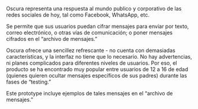 Oscura representa una respuesta al mundo publico y corporativo de las redes sociales de hoy, tal como Facebook, WhatsApp, etc.

Se permite que sus usuarios puedan cifrar mensajes para enviar por texto, correo electrónico, o otras vías de comunicación; o  poner mensajes cifrados en el “archivo de mensajes.”

Oscura ofrece una sencillez refrescante - no cuenta con demasiadas características, y la interfaz no tiene que lo necesario. No hay advertencias, ni planes complicados para diferentes niveles de usuarios. Por eso, el producto se ha encontrado muy popular entre usuarios de 12 a 16 de edad (quienes quieren ocultar mensajes específicos de sus padres) durante las fases de “testing.”

Este prototype incluye ejemplos de tales mensajes en el “archivo de mensajes.”
